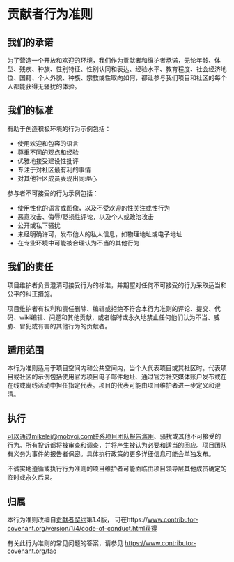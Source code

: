 # 贡献者行为准则

## 我们的承诺

为了营造一个开放和欢迎的环境，我们作为贡献者和维护者承诺，无论年龄、体型、残疾、种族、性别特征、性别认同和表达、经验水平、教育程度、社会经济地位、国籍、个人外貌、种族、宗教或性取向如何，都让参与我们项目和社区的每个人都能获得无骚扰的体验。

## 我们的标准

有助于创造积极环境的行为示例包括：

* 使用欢迎和包容的语言
* 尊重不同的观点和经验
* 优雅地接受建设性批评
* 专注于对社区最有利的事情
* 对其他社区成员表现出同理心

参与者不可接受的行为示例包括：

* 使用性化的语言或图像，以及不受欢迎的性关注或性行为
* 恶意攻击、侮辱/贬损性评论，以及个人或政治攻击
* 公开或私下骚扰
* 未经明确许可，发布他人的私人信息，如物理地址或电子地址
* 在专业环境中可能被合理认为不当的其他行为

## 我们的责任

项目维护者负责澄清可接受行为的标准，并期望对任何不可接受的行为采取适当和公平的纠正措施。

项目维护者有权利和责任删除、编辑或拒绝不符合本行为准则的评论、提交、代码、wiki编辑、问题和其他贡献，或者临时或永久地禁止任何他们认为不当、威胁、冒犯或有害的其他行为的贡献者。

## 适用范围

本行为准则适用于项目空间内和公共空间内，当个人代表项目或其社区时。代表项目或社区的示例包括使用官方项目电子邮件地址、通过官方社交媒体账户发布或在在线或离线活动中担任指定代表。项目的代表可能由项目维护者进一步定义和澄清。

## 执行

可以通过mikelei@mobvoi.com联系项目团队报告滥用、骚扰或其他不可接受的行为。所有投诉都将被审查和调查，并将产生被认为必要和适当的回应。项目团队有义务为事件的报告者保密。具体执行政策的更多详细信息可能会单独发布。

不诚实地遵循或执行行为准则的项目维护者可能面临由项目领导层其他成员确定的临时或永久后果。

## 归属

本行为准则改编自[贡献者契约][homepage]第1.4版，
可在https://www.contributor-covenant.org/version/1/4/code-of-conduct.html获得

[homepage]: https://www.contributor-covenant.org

有关此行为准则的常见问题的答案，请参见
https://www.contributor-covenant.org/faq 
